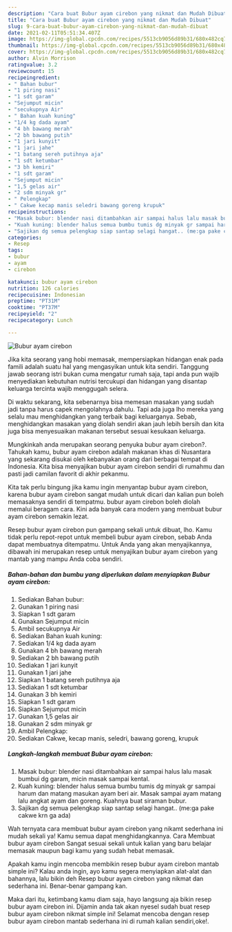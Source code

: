 ```yaml
---
description: "Cara buat Bubur ayam cirebon yang nikmat dan Mudah Dibuat"
title: "Cara buat Bubur ayam cirebon yang nikmat dan Mudah Dibuat"
slug: 9-cara-buat-bubur-ayam-cirebon-yang-nikmat-dan-mudah-dibuat
date: 2021-02-11T05:51:34.407Z
image: https://img-global.cpcdn.com/recipes/5513cb9056d89b31/680x482cq70/bubur-ayam-cirebon-foto-resep-utama.jpg
thumbnail: https://img-global.cpcdn.com/recipes/5513cb9056d89b31/680x482cq70/bubur-ayam-cirebon-foto-resep-utama.jpg
cover: https://img-global.cpcdn.com/recipes/5513cb9056d89b31/680x482cq70/bubur-ayam-cirebon-foto-resep-utama.jpg
author: Alvin Morrison
ratingvalue: 3.2
reviewcount: 15
recipeingredient:
- " Bahan bubur"
- "1 piring nasi"
- "1 sdt garam"
- "Sejumput micin"
- "secukupnya Air"
- " Bahan kuah kuning"
- "1/4 kg dada ayam"
- "4 bh bawang merah"
- "2 bh bawang putih"
- "1 jari kunyit"
- "1 jari jahe"
- "1 batang sereh putihnya aja"
- "1 sdt ketumbar"
- "3 bh kemiri"
- "1 sdt garam"
- "Sejumput micin"
- "1,5 gelas air"
- "2 sdm minyak gr"
- " Pelengkap"
- " Cakwe kecap manis seledri bawang goreng krupuk"
recipeinstructions:
- "Masak bubur: blender nasi ditambahkan air sampai halus lalu masak bumbui dg garam, micin masak sampai kental."
- "Kuah kuning: blender halus semua bumbu tumis dg minyak gr sampai harum dan matang masukan ayam beri air. Masak sampai ayam matang lalu angkat ayam dan goreng. Kuahnya buat siraman bubur."
- "Sajikan dg semua pelengkap siap santap selagi hangat.. (me:ga pake cakwe krn ga ada)"
categories:
- Resep
tags:
- bubur
- ayam
- cirebon

katakunci: bubur ayam cirebon 
nutrition: 126 calories
recipecuisine: Indonesian
preptime: "PT31M"
cooktime: "PT37M"
recipeyield: "2"
recipecategory: Lunch

---
```



![Bubur ayam cirebon](https://img-global.cpcdn.com/recipes/5513cb9056d89b31/680x482cq70/bubur-ayam-cirebon-foto-resep-utama.jpg)

Jika kita seorang yang hobi memasak, mempersiapkan hidangan enak pada famili adalah suatu hal yang mengasyikan untuk kita sendiri. Tanggung jawab seorang istri bukan cuma mengatur rumah saja, tapi anda pun wajib menyediakan kebutuhan nutrisi tercukupi dan hidangan yang disantap keluarga tercinta wajib menggugah selera.

Di waktu  sekarang, kita sebenarnya bisa memesan masakan yang sudah jadi tanpa harus capek mengolahnya dahulu. Tapi ada juga lho mereka yang selalu mau menghidangkan yang terbaik bagi keluarganya. Sebab, menghidangkan masakan yang diolah sendiri akan jauh lebih bersih dan kita juga bisa menyesuaikan makanan tersebut sesuai kesukaan keluarga. 



Mungkinkah anda merupakan seorang penyuka bubur ayam cirebon?. Tahukah kamu, bubur ayam cirebon adalah makanan khas di Nusantara yang sekarang disukai oleh kebanyakan orang dari berbagai tempat di Indonesia. Kita bisa menyajikan bubur ayam cirebon sendiri di rumahmu dan pasti jadi camilan favorit di akhir pekanmu.

Kita tak perlu bingung jika kamu ingin menyantap bubur ayam cirebon, karena bubur ayam cirebon sangat mudah untuk dicari dan kalian pun boleh memasaknya sendiri di tempatmu. bubur ayam cirebon boleh diolah memalui beragam cara. Kini ada banyak cara modern yang membuat bubur ayam cirebon semakin lezat.

Resep bubur ayam cirebon pun gampang sekali untuk dibuat, lho. Kamu tidak perlu repot-repot untuk membeli bubur ayam cirebon, sebab Anda dapat membuatnya ditempatmu. Untuk Anda yang akan menyajikannya, dibawah ini merupakan resep untuk menyajikan bubur ayam cirebon yang mantab yang mampu Anda coba sendiri.

<!--inarticleads1-->

##### Bahan-bahan dan bumbu yang diperlukan dalam menyiapkan Bubur ayam cirebon:

1. Sediakan  Bahan bubur:
1. Gunakan 1 piring nasi
1. Siapkan 1 sdt garam
1. Gunakan Sejumput micin
1. Ambil secukupnya Air
1. Sediakan  Bahan kuah kuning:
1. Sediakan 1/4 kg dada ayam
1. Gunakan 4 bh bawang merah
1. Sediakan 2 bh bawang putih
1. Sediakan 1 jari kunyit
1. Gunakan 1 jari jahe
1. Siapkan 1 batang sereh putihnya aja
1. Sediakan 1 sdt ketumbar
1. Gunakan 3 bh kemiri
1. Siapkan 1 sdt garam
1. Siapkan Sejumput micin
1. Gunakan 1,5 gelas air
1. Gunakan 2 sdm minyak gr
1. Ambil  Pelengkap:
1. Sediakan  Cakwe, kecap manis, seledri, bawang goreng, krupuk




<!--inarticleads2-->

##### Langkah-langkah membuat Bubur ayam cirebon:

1. Masak bubur: blender nasi ditambahkan air sampai halus lalu masak bumbui dg garam, micin masak sampai kental.
1. Kuah kuning: blender halus semua bumbu tumis dg minyak gr sampai harum dan matang masukan ayam beri air. Masak sampai ayam matang lalu angkat ayam dan goreng. Kuahnya buat siraman bubur.
1. Sajikan dg semua pelengkap siap santap selagi hangat.. (me:ga pake cakwe krn ga ada)




Wah ternyata cara membuat bubur ayam cirebon yang nikamt sederhana ini mudah sekali ya! Kamu semua dapat menghidangkannya. Cara Membuat bubur ayam cirebon Sangat sesuai sekali untuk kalian yang baru belajar memasak maupun bagi kamu yang sudah hebat memasak.

Apakah kamu ingin mencoba membikin resep bubur ayam cirebon mantab simple ini? Kalau anda ingin, ayo kamu segera menyiapkan alat-alat dan bahannya, lalu bikin deh Resep bubur ayam cirebon yang nikmat dan sederhana ini. Benar-benar gampang kan. 

Maka dari itu, ketimbang kamu diam saja, hayo langsung aja bikin resep bubur ayam cirebon ini. Dijamin anda tak akan nyesel sudah buat resep bubur ayam cirebon nikmat simple ini! Selamat mencoba dengan resep bubur ayam cirebon mantab sederhana ini di rumah kalian sendiri,oke!.

